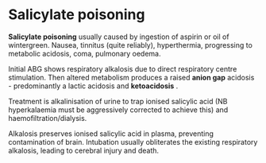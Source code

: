 ---
---
# Salicylate poisoning

**Salicylate poisoning** usually caused by ingestion of aspirin or oil
of wintergreen. Nausea, tinnitus (quite reliably), hyperthermia,
progressing to metabolic acidosis, coma, pulmonary oedema.

Initial ABG shows respiratory alkalosis due to direct respiratory centre
stimulation. Then altered metabolism produces a raised **anion gap**
acidosis - predominantly a lactic acidosis and **ketoacidosis** .

Treatment is alkalinisation of urine to trap ionised salicylic acid (NB
hyperkalaemia must be aggressively corrected to achieve this) and
haemofiltration/dialysis.

Alkalosis preserves ionised salicylic acid in plasma, preventing
contamination of brain. Intubation usually obliterates the existing
respiratory alkalosis, leading to cerebral injury and death.
